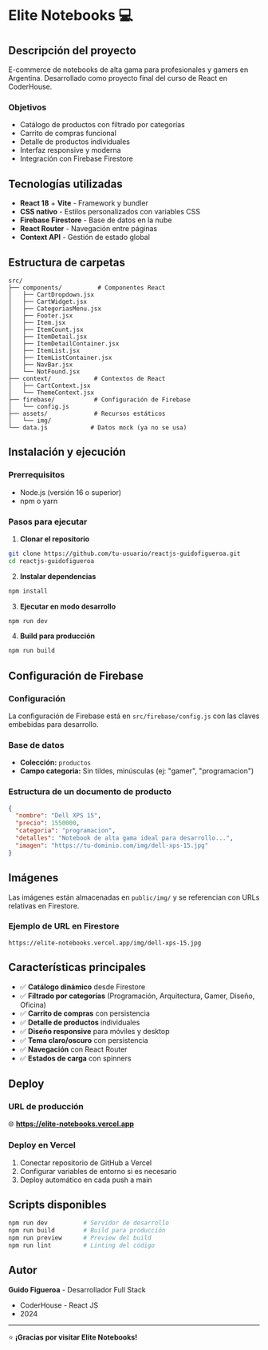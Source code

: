 # Elite Notebooks 💻

## Descripción del proyecto

E-commerce de notebooks de alta gama para profesionales y gamers en Argentina. Desarrollado como proyecto final del curso de React en CoderHouse.

### Objetivos
- Catálogo de productos con filtrado por categorías
- Carrito de compras funcional
- Detalle de productos individuales
- Interfaz responsive y moderna
- Integración con Firebase Firestore

## Tecnologías utilizadas

- **React 18** + **Vite** - Framework y bundler
- **CSS nativo** - Estilos personalizados con variables CSS
- **Firebase Firestore** - Base de datos en la nube
- **React Router** - Navegación entre páginas
- **Context API** - Gestión de estado global

## Estructura de carpetas

```
src/
├── components/          # Componentes React
│   ├── CartDropdown.jsx
│   ├── CartWidget.jsx
│   ├── CategoriasMenu.jsx
│   ├── Footer.jsx
│   ├── Item.jsx
│   ├── ItemCount.jsx
│   ├── ItemDetail.jsx
│   ├── ItemDetailContainer.jsx
│   ├── ItemList.jsx
│   ├── ItemListContainer.jsx
│   ├── NavBar.jsx
│   └── NotFound.jsx
├── context/            # Contextos de React
│   ├── CartContext.jsx
│   └── ThemeContext.jsx
├── firebase/           # Configuración de Firebase
│   └── config.js
├── assets/             # Recursos estáticos
│   └── img/
└── data.js            # Datos mock (ya no se usa)
```

## Instalación y ejecución

### Prerrequisitos
- Node.js (versión 16 o superior)
- npm o yarn

### Pasos para ejecutar

1. **Clonar el repositorio**
```bash
git clone https://github.com/tu-usuario/reactjs-guidofigueroa.git
cd reactjs-guidofigueroa
```

2. **Instalar dependencias**
```bash
npm install
```

3. **Ejecutar en modo desarrollo**
```bash
npm run dev
```

4. **Build para producción**
```bash
npm run build
```

## Configuración de Firebase

### Configuración
La configuración de Firebase está en `src/firebase/config.js` con las claves embebidas para desarrollo.

### Base de datos
- **Colección:** `productos`
- **Campo categoria:** Sin tildes, minúsculas (ej: "gamer", "programacion")

### Estructura de un documento de producto
```json
{
  "nombre": "Dell XPS 15",
  "precio": 1550000,
  "categoria": "programacion",
  "detalles": "Notebook de alta gama ideal para desarrollo...",
  "imagen": "https://tu-dominio.com/img/dell-xps-15.jpg"
}
```

## Imágenes

Las imágenes están almacenadas en `public/img/` y se referencian con URLs relativas en Firestore.

### Ejemplo de URL en Firestore
```
https://elite-notebooks.vercel.app/img/dell-xps-15.jpg
```

## Características principales

- ✅ **Catálogo dinámico** desde Firestore
- ✅ **Filtrado por categorías** (Programación, Arquitectura, Gamer, Diseño, Oficina)
- ✅ **Carrito de compras** con persistencia
- ✅ **Detalle de productos** individuales
- ✅ **Diseño responsive** para móviles y desktop
- ✅ **Tema claro/oscuro** con persistencia
- ✅ **Navegación** con React Router
- ✅ **Estados de carga** con spinners

## Deploy

### URL de producción
🌐 **https://elite-notebooks.vercel.app**

### Deploy en Vercel
1. Conectar repositorio de GitHub a Vercel
2. Configurar variables de entorno si es necesario
3. Deploy automático en cada push a main

## Scripts disponibles

```bash
npm run dev          # Servidor de desarrollo
npm run build        # Build para producción
npm run preview      # Preview del build
npm run lint         # Linting del código
```

## Autor

**Guido Figueroa** - Desarrollador Full Stack
- CoderHouse - React JS
- 2024

---

⭐ **¡Gracias por visitar Elite Notebooks!**
